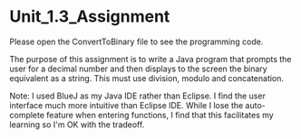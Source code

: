 # Unit_1.3_Assignment

Please open the ConvertToBinary file to see the programming code.

The purpose of this assignment is to write a Java program that prompts
the user for a decimal number and then displays to the screen the binary
equivalent as a string. This must use division, modulo and concatenation.

Note: I used BlueJ as my Java IDE rather than Eclipse. I find the user
interface much more intuitive than Eclipse IDE. While I lose the 
auto-complete feature when entering functions, I find that this
facilitates my learning so I'm OK with the tradeoff.

